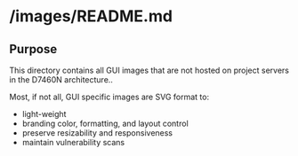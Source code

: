 # /images/README.md

## Purpose

This directory contains all GUI images that are not hosted on project servers in the D7460N architecture..

Most, if not all, GUI specific images are SVG format to:

- light-weight
- branding color, formatting, and layout control
- preserve resizability and responsiveness
- maintain vulnerability scans
